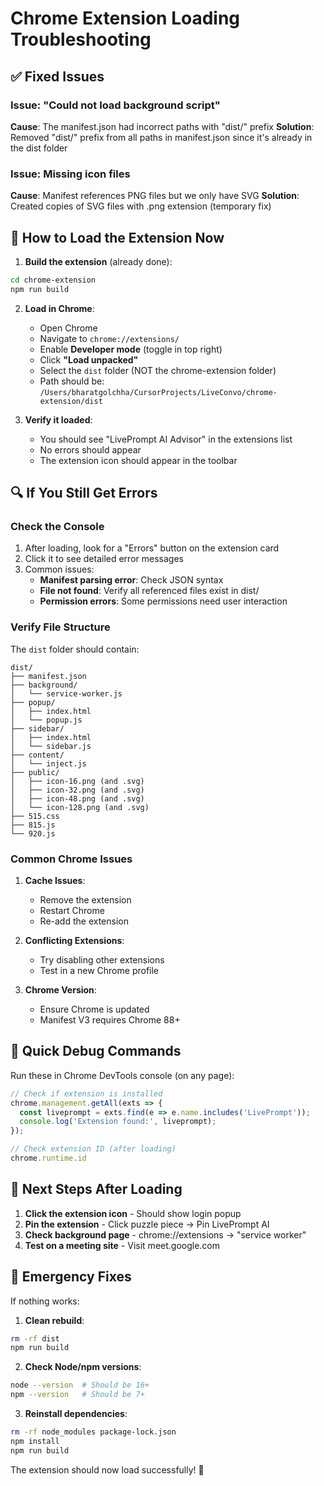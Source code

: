 # Chrome Extension Loading Troubleshooting

## ✅ Fixed Issues

### Issue: "Could not load background script"
**Cause**: The manifest.json had incorrect paths with "dist/" prefix
**Solution**: Removed "dist/" prefix from all paths in manifest.json since it's already in the dist folder

### Issue: Missing icon files
**Cause**: Manifest references PNG files but we only have SVG
**Solution**: Created copies of SVG files with .png extension (temporary fix)

## 🚀 How to Load the Extension Now

1. **Build the extension** (already done):
```bash
cd chrome-extension
npm run build
```

2. **Load in Chrome**:
   - Open Chrome
   - Navigate to `chrome://extensions/`
   - Enable **Developer mode** (toggle in top right)
   - Click **"Load unpacked"**
   - Select the `dist` folder (NOT the chrome-extension folder)
   - Path should be: `/Users/bharatgolchha/CursorProjects/LiveConvo/chrome-extension/dist`

3. **Verify it loaded**:
   - You should see "LivePrompt AI Advisor" in the extensions list
   - No errors should appear
   - The extension icon should appear in the toolbar

## 🔍 If You Still Get Errors

### Check the Console
1. After loading, look for a "Errors" button on the extension card
2. Click it to see detailed error messages
3. Common issues:
   - **Manifest parsing error**: Check JSON syntax
   - **File not found**: Verify all referenced files exist in dist/
   - **Permission errors**: Some permissions need user interaction

### Verify File Structure
The `dist` folder should contain:
```
dist/
├── manifest.json
├── background/
│   └── service-worker.js
├── popup/
│   ├── index.html
│   └── popup.js
├── sidebar/
│   ├── index.html
│   └── sidebar.js
├── content/
│   └── inject.js
├── public/
│   ├── icon-16.png (and .svg)
│   ├── icon-32.png (and .svg)
│   ├── icon-48.png (and .svg)
│   └── icon-128.png (and .svg)
├── 515.css
├── 815.js
└── 920.js
```

### Common Chrome Issues

1. **Cache Issues**:
   - Remove the extension
   - Restart Chrome
   - Re-add the extension

2. **Conflicting Extensions**:
   - Try disabling other extensions
   - Test in a new Chrome profile

3. **Chrome Version**:
   - Ensure Chrome is updated
   - Manifest V3 requires Chrome 88+

## 🎯 Quick Debug Commands

Run these in Chrome DevTools console (on any page):

```javascript
// Check if extension is installed
chrome.management.getAll(exts => {
  const liveprompt = exts.find(e => e.name.includes('LivePrompt'));
  console.log('Extension found:', liveprompt);
});

// Check extension ID (after loading)
chrome.runtime.id
```

## 📝 Next Steps After Loading

1. **Click the extension icon** - Should show login popup
2. **Pin the extension** - Click puzzle piece → Pin LivePrompt AI
3. **Check background page** - chrome://extensions → "service worker"
4. **Test on a meeting site** - Visit meet.google.com

## 🚨 Emergency Fixes

If nothing works:

1. **Clean rebuild**:
```bash
rm -rf dist
npm run build
```

2. **Check Node/npm versions**:
```bash
node --version  # Should be 16+
npm --version   # Should be 7+
```

3. **Reinstall dependencies**:
```bash
rm -rf node_modules package-lock.json
npm install
npm run build
```

The extension should now load successfully! 🎉